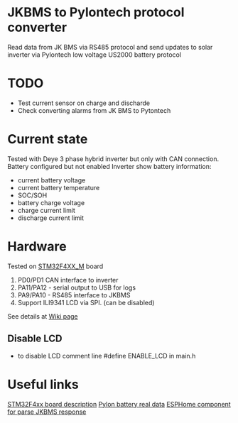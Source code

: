 
# JKBMS to Pylontech protocol converter

Read data from JK BMS via RS485 protocol and send updates to solar inverter via Pylontech low voltage US2000 battery protocol

# TODO

* Test current sensor on charge and discharde
* Check converting alarms from JK BMS to Pytontech 

# Current state
Tested with Deye 3 phase hybrid inverter but only with CAN connection. Battery configured but not enabled
Inverter show battery information:
* current battery voltage
* current battery temperature
* SOC/SOH
* battery charge voltage
* charge current limit
* discharge current limit


# Hardware

Tested on [STM32F4XX_M](https://stm32-base.org/boards/STM32F407VGT6-STM32F4XX-M.html) board

1. PD0/PD1 CAN interface to inverter
2. PA11/PA12 - serial output to USB for logs
3. PA9/PA10 - RS485 interface to JKBMS
4. Support ILI9341 LCD via SPI. (can be disabled)

See details at [Wiki page](https://github.com/maxx-ukoo/jk-bms2pylontech/wiki/Modeling-result)


## Disable LCD

* to disable LCD comment line #define ENABLE_LCD in main.h


# Useful links

[STM32F4xx board description](https://stm32-base.org/boards/STM32F407VGT6-STM32F4XX-M.html)
[Pylon battery real data](https://www.setfirelabs.com/green-energy/pylontech-can-reading-can-replication)
[ESPHome component for parse JKBMS response](https://github.com/syssi/esphome-jk-bms/)
